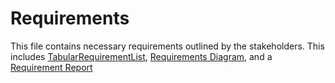 
# Requirements
This file contains necessary requirements outlined by the stakeholders. This includes [TabularRequirementList](Requirement-List.pdf),  [Requirements Diagram](Requirements-Diagram.pdf), and a [Requirement Report](Requirements-report.pdf) 
